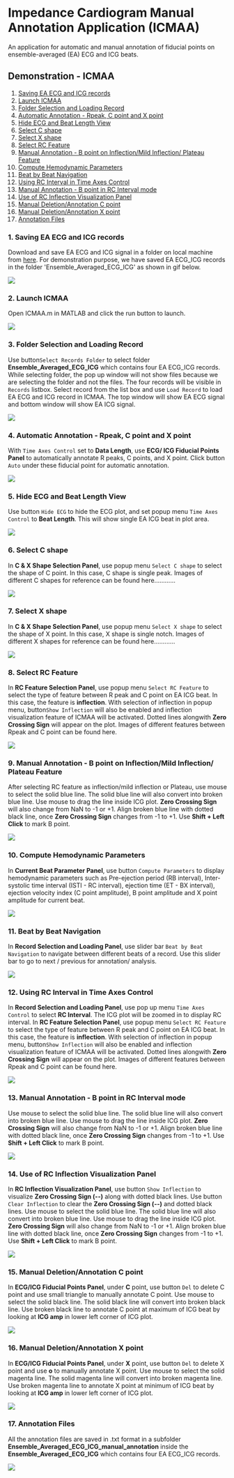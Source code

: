 # Impedance Cardiogram Manual Annotation Application (ICMAA)
An application for automatic and manual annotation of fiducial points on ensemble-averaged (EA) ECG and ICG beats.

## Demonstration - ICMAA
1. [Saving EA ECG and ICG records](#1)
2. [Launch ICMAA](#2) 
3. [Folder Selection and Loading Record](#3) 
4. [Automatic Annotation - Rpeak, C point and X point](#4)
5. [Hide ECG and Beat Length View](#5)
6. [Select C shape](#6)
7. [Select X shape](#7)
8. [Select RC Feature](#8)
9. [Manual Annotation - B point on Inflection/Mild Inflection/ Plateau Feature](#9)
10. [Compute Hemodynamic Parameters](#10)
11. [Beat by Beat Navigation](#11)
12. [Using RC Interval in Time Axes Control](#12)
13. [Manual Annotation - B point in RC Interval mode](#13)
14. [Use of RC Inflection Visualization Panel](#14)
15. [Manual Deletion/Annotation C point](#15)
16. [Manual Deletion/Annotation X point](#16)
17. [Annotation Files](#17)



<a name="1"></a>
### 1. Saving EA ECG and ICG records

Download and save EA ECG and ICG signal in a folder on local machine from [here](https://github.com/cliffordlab/ICG_OSToolbox/tree/master/ICG_ECG_Demo_Data/Ensemble_Averaged_ECG_ICG). 
For demonstration purpose, we have saved EA ECG_ICG records in the folder 'Ensemble_Averaged_ECG_ICG' as shown in gif below.

![](ICMAA_gif/1_save_input_data_r.gif)

<a name="2"></a>
### 2. Launch ICMAA
Open ICMAA.m in MATLAB and click the run button to launch.

![](ICMAA_gif/2_Launch_ICMAA_r.gif)

<a name="3"></a>
### 3. Folder Selection and Loading Record
Use button`Select Records Folder` to select folder **Ensemble_Averaged_ECG_ICG** which contains four EA ECG_ICG records. While selecting folder, the pop up window will not show files because we are selecting the folder and not the files. The four records will be visible in `Records` listbox. Select record from the list box and use `Load Record` to load EA ECG and ICG record in ICMAA. The top window will show EA ECG signal and bottom window will show EA ICG signal.

![](ICMAA_gif/3_Select_load_r.gif)

<a name="4"></a>
### 4. Automatic Annotation - Rpeak, C point and X point
With `Time Axes Control` set to **Data Length**, use **ECG/ ICG Fiducial Points Panel** to automatically annotate R peaks, C points, and X point. Click button `Auto` under these fiducial point for automatic annotation.

![](ICMAA_gif/4_RCX_auto_r.gif)


<a name="5"></a>
### 5. Hide ECG and Beat Length View
Use button `Hide ECG` to hide the ECG plot, and set popup menu `Time Axes Control` to **Beat Length**. This will show single EA ICG beat in plot area.

![](ICMAA_gif/5_Hide_beat_len_r.gif)

<a name="6"></a>
### 6. Select C shape
In **C & X Shape Selection Panel**, use popup menu `Select C shape` to select the shape of C point. In this case, C shape is single peak. Images of different C shapes for reference can be found here............

![](ICMAA_gif/6_sel_C_shape_r.gif)

<a name="7"></a>
### 7. Select X shape
In **C & X Shape Selection Panel**, use popup menu `Select X shape` to select the shape of X point. In this case, X shape is single notch. Images of different X shapes for reference can be found here............

![](ICMAA_gif/7_sel_X_shape_r.gif)

<a name="8"></a>
### 8. Select RC Feature
In **RC Feature Selection Panel**, use popup menu `Select RC Feature` to select the type of feature between R peak and C point on EA ICG beat. In this case, the feature is **inflection**. With selection of inflection in popup menu, button`Show Inflection` will also be enabled and inflection visualization feature of ICMAA will be activated. Dotted lines alongwith **Zero Crossing Sign** will appear on the plot. Images of different features between Rpeak and C point can be found here. 

![](ICMAA_gif/8_sel_RC_r.gif)

<a name="9"></a>
### 9. Manual Annotation - B point on Inflection/Mild Inflection/ Plateau Feature
After selecting RC feature as inflection/mild inflection or Plateau, use mouse to select the solid blue line. The solid blue line will also convert into broken blue line. Use mouse to drag the line inside ICG plot. **Zero Crossing Sign** will also change from NaN to -1 or +1. Align broken blue line with dotted black line, once **Zero Crossing Sign** changes from -1 to +1. Use **Shift + Left Click** to mark B point.

![](ICMAA_gif/9_mk_B_infl_r.gif)

<a name="10"></a>
### 10. Compute Hemodynamic Parameters
In **Current Beat Parameter Panel**, use button `Compute Parameters` to display hemodynamic parameters such as Pre-ejection period (RB interval), Inter-systolic time interval (ISTI - RC interval), ejection time (ET - BX interval), ejection velocity index (C point amplitude), B point amplitude and X point amplitude for current beat. 

![](ICMAA_gif/10_compute_param_r.gif)

<a name="11"></a>
### 11. Beat by Beat Navigation
In **Record Selection and Loading Panel**, use slider bar `Beat by Beat Navigation` to navigate between different beats of a record.
Use this slider bar to go to next / previous for annotation/ analysis.

![](ICMAA_gif/11_beat_by_beat_r.gif)

<a name="12"></a>
### 12. Using RC Interval in Time Axes Control
In **Record Selection and Loading Panel**, use  pop up menu `Time Axes Control` to select **RC Interval**. The ICG plot will be zoomed in to display RC interval. In **RC Feature Selection Panel**, use popup menu `Select RC Feature` to select the type of feature between R peak and C point on EA ICG beat. In this case, the feature is **inflection**. With selection of inflection in popup menu, button`Show Inflection` will also be enabled and inflection visualization feature of ICMAA will be activated. Dotted lines alongwith **Zero Crossing Sign** will appear on the plot. Images of different features between Rpeak and C point can be found here. 

![](ICMAA_gif/12_mk_B_RC_r.gif)

<a name="13"></a>
### 13. Manual Annotation - B point in RC Interval mode
Use mouse to select the solid blue line. The solid blue line will also convert into broken blue line. Use mouse to drag the line inside ICG plot. **Zero Crossing Sign** will also change from NaN to -1 or +1. Align broken blue line with dotted black line, once **Zero Crossing Sign** changes from -1 to +1. Use **Shift + Left Click** to mark B point.

![](ICMAA_gif/13_mk_B_RC_2_r.gif)

<a name="14"></a>
### 14. Use of RC Inflection Visualization Panel
In **RC Inflection Visualization Panel**, use button `Show Inflection` to visualize **Zero Crossing Sign (--)** along with dotted black lines. Use button `Clear Inflection` to clear the **Zero Crossing Sign (--)** and dotted black lines. Use mouse to select the solid blue line. The solid blue line will also convert into broken blue line. Use mouse to drag the line inside ICG plot. **Zero Crossing Sign** will also change from NaN to -1 or +1. Align broken blue line with dotted black line, once **Zero Crossing Sign** changes from -1 to +1. Use **Shift + Left Click** to mark B point.

![](ICMAA_gif/14_inflec_vis_r.gif)

<a name="15"></a>
### 15. Manual Deletion/Annotation C point
In **ECG/ICG Fiducial Points Panel**, under **C** point, use button `Del` to delete C point and use small triangle to manually annotate C point. Use mouse to select the solid black line. The solid black line will convert into broken black line. Use broken black line to annotate C point at maximum of ICG beat by looking at **ICG amp** in lower left corner of ICG plot. 

![](ICMAA_gif/15_man_C_r.gif)

<a name="16"></a>
### 16. Manual Deletion/Annotation X point
In **ECG/ICG Fiducial Points Panel**, under **X** point, use button `Del` to delete X point and use **o** to manually annotate X point. Use mouse to select the solid magenta line. The solid magenta line will convert into broken magenta line. Use broken magenta line to annotate X point at minimum of ICG beat by looking at **ICG amp** in lower left corner of ICG plot. 

![](ICMAA_gif/16_man_X_r.gif)

<a name="17"></a>
### 17. Annotation Files
All the annotation files are saved in .txt format in a subfolder **Ensemble_Averaged_ECG_ICG_manual_annotation** inside the  **Ensemble_Averaged_ECG_ICG** which contains four EA ECG_ICG records.

![](ICMAA_gif/17_annotaion_r.gif)

